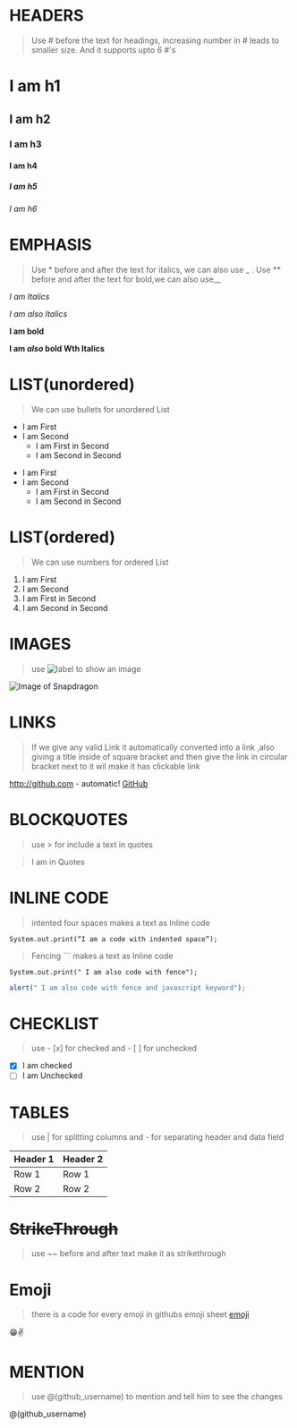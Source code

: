 # HEADERS
> Use # before the text for headings, increasing number in # leads to smaller size. And it supports upto 6 #'s

# I am h1

## I am h2

### I am h3

#### I am h4

##### I am h5

###### I am h6

# EMPHASIS
> Use * before and after the text for italics, we can also use _ . Use ** before and after the text for bold,we can also use__

*I am Italics*

_I am also Italics_

**I am bold**

__I am *also* bold Wth Italics__

# LIST(unordered)
> We can use bullets for unordered List

* I am First
* I am Second
  * I am First in Second
  * I am Second in Second

- I am First
- I am Second
  - I am First in Second
  - I am Second in Second

# LIST(ordered)
> We can use numbers for ordered List

1. I am First
2. I am Second
  1. I am First in Second
  2. I am Second in Second

# IMAGES
> use ![label](image_link) to show an image

![Image of Snapdragon](https://seeklogo.com/images/S/snapdragon-logo-374EF45C05-seeklogo.com.png)

# LINKS
> If we give any valid Link it automatically converted into a link ,also giving a title inside of square bracket and then give the link in circular bracket next to it wil make it has clickable link

http://github.com - automatic!
[GitHub](http://github.com)

# BLOCKQUOTES
> use > for include a text in quotes

> I am in Quotes

# INLINE CODE
> intented four spaces makes a text as Inline code

    System.out.print(“I am a code with indented space”);

> Fencing ``` makes a text as Inline code

```
System.out.print(" I am also code with fence");
```

```javascript
alert(" I am also code with fence and javascript keyword");
```
# CHECKLIST
> use - [x] for checked and - [ ] for unchecked

- [x] I am checked
- [ ] I am Unchecked

# TABLES
> use | for splitting columns and - for separating header and data field

Header 1 | Header 2
---------|---------
Row 1 | Row 1
Row 2 | Row 2

# ~~StrikeThrough~~
> use ~~ before and after text make it as strikethrough

# Emoji
> there is a code for every emoji in githubs emoji sheet [emoji](https://github.com/ikatyang/emoji-cheat-sheet/blob/master/README.md)

:grin::v:


# MENTION 
> use @(github_username) to mention and tell him to see the changes

@(github_username)

